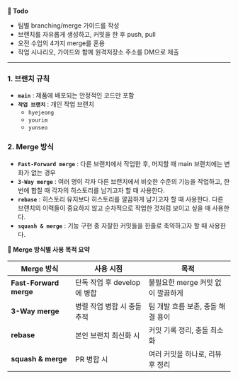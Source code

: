 **🐤 Todo**

- 팀별 branching/merge 가이드를 작성
- 브랜치를 자유롭게 생성하고, 커밋을 한 후 push, pull
- 오전 수업의 4가지 merge를 혼용
- 작업 시나리오, 가이드와 함께 원격저장소 주소를 DM으로 제출

---

### 1. 브랜치 규칙

- **`main`** : 제품에 배포되는 안정적인 코드만 포함
- **`작업 브랜치`** : 개인 작업 브랜치
  - `hyejeong`
  - `yourim`
  - `yunseo`

### 2. Merge 방식

- **`Fast-Forward merge`** : 다른 브랜치에서 작업한 후, 머지할 때 main 브랜치에는 변화가 없는 경우
- **`3-Way merge`** : 여러 명이 각자 다른 브랜치에서 비슷한 수준의 기능을 작업하고, 한번에 합칠 때 각자의 히스토리를 남기고자 할 때 사용한다.
- **`rebase`** : 히스토리 유지보다 히스토리를 깔끔하게 남기고자 할 때 사용한다. 다른 브랜치의 이력들이 중요하지 않고 순차적으로 작업한 것처럼 보이고 싶을 때 사용한다.
- **`squash & merge`** : 기능 구현 중 자잘한 커밋들을 한줄로 축약하고자 할 때 사용한다.

**🐳 Merge 방식별 사용 목적 요약**

| **Merge 방식**         | 사용 시점                   | 목적                              |
| ---------------------- | --------------------------- | --------------------------------- |
| **Fast-Forward merge** | 단독 작업 후 develop에 병합 | 불필요한 merge 커밋 없이 깔끔하게 |
| **3-Way merge**        | 병렬 작업 병합 시 충돌 추적 | 팀 개발 흐름 보존, 충돌 해결 용이 |
| **rebase**             | 본인 브랜치 최신화 시       | 커밋 기록 정리, 충돌 최소화       |
| **squash & merge**     | PR 병합 시                  | 여러 커밋을 하나로, 리뷰 후 정리  |
